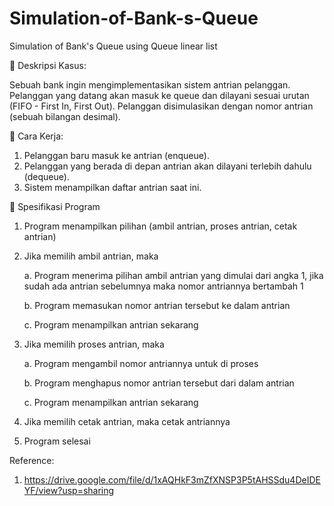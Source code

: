 # Simulation-of-Bank-s-Queue
Simulation of Bank's Queue using Queue linear list

📌 Deskripsi Kasus:

Sebuah bank ingin mengimplementasikan sistem antrian pelanggan. Pelanggan yang
datang akan masuk ke queue dan dilayani sesuai urutan (FIFO - First In, First Out).
Pelanggan disimulasikan dengan nomor antrian (sebuah bilangan desimal).

📌 Cara Kerja:
  1. Pelanggan baru masuk ke antrian (enqueue).
  2. Pelanggan yang berada di depan antrian akan dilayani terlebih dahulu (dequeue).
  3. Sistem menampilkan daftar antrian saat ini.

📌 Spesifikasi Program
  1. Program menampilkan pilihan (ambil antrian, proses antrian, cetak antrian)
  
  2. Jika memilih ambil antrian, maka

      a. Program menerima pilihan ambil antrian yang dimulai dari angka 1, jika sudah
         ada antrian sebelumnya maka nomor antriannya bertambah 1  

      b. Program memasukan nomor antrian tersebut ke dalam antrian

      c. Program menampilkan antrian sekarang

  4. Jika memilih proses antrian, maka

      a. Program mengambil nomor antriannya untuk di proses

      b. Program menghapus nomor antrian tersebut dari dalam antrian

      c. Program menampilkan antrian sekarang

  6. Jika memilih cetak antrian, maka cetak antriannya
  
  7. Program selesai

Reference:
1. https://drive.google.com/file/d/1xAQHkF3mZfXNSP3P5tAHSSdu4DeIDEYF/view?usp=sharing
